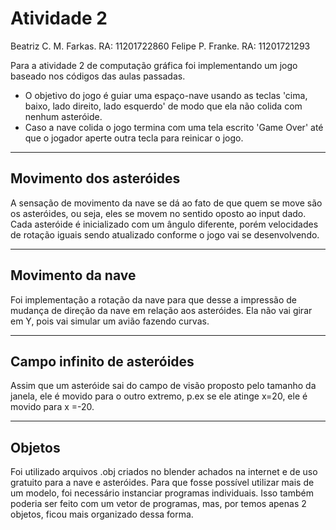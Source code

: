 # Atividade 2

Beatriz C. M. Farkas. RA: 11201722860
Felipe P. Franke. RA: 11201721293

 Para a atividade 2 de computação gráfica foi implementando um jogo baseado nos códigos das aulas passadas. 
- O objetivo do jogo é guiar uma espaço-nave usando as teclas 'cima, baixo, lado direito, lado esquerdo' de modo que ela não colida com nenhum asteróide. 
- Caso a nave colida o jogo termina com uma tela escrito 'Game Over' até que o jogador aperte outra tecla para reinicar o jogo.

***

## Movimento dos asteróides 
 A sensação de movimento da nave se dá ao fato de que quem se move são os asteróides, ou seja, eles se movem no sentido oposto ao input dado.
 Cada asteróide é inicializado com um ângulo diferente, porém velocidades de rotação iguais sendo atualizado conforme o jogo vai se desenvolvendo.

***

## Movimento da nave
 Foi implementação a rotação da nave para que desse a impressão de mudança de direção da nave em relação aos asteróides. Ela não vai girar em Y, 
pois vai simular um avião fazendo curvas.

***

## Campo infinito de asteróides
 Assim que um asteróide sai do campo de visão proposto pelo tamanho da janela, ele é movido para o outro extremo, p.ex se ele atinge 
x=20, ele é movido para x =-20.

***

## Objetos

 Foi utilizado arquivos .obj criados no blender achados na internet e de uso gratuito para a nave e asteróides. 
 Para que fosse possível utilizar mais de um modelo, foi necessário instanciar programas individuais. Isso também poderia ser 
 feito com um vetor de programas, mas, por temos apenas 2 objetos, ficou mais organizado dessa forma.